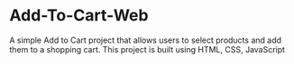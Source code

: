 # Add-To-Cart-Web
A simple Add to Cart project that allows users to select products and add them to a shopping cart. This project is built using HTML, CSS, JavaScript
